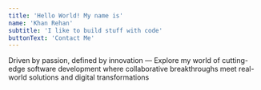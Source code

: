```yaml
---
title: 'Hello World! My name is'
name: 'Khan Rehan'
subtitle: 'I like to build stuff with code'
buttonText: 'Contact Me'
---
```


Driven by passion, defined by innovation — Explore my world of cutting-edge software development where collaborative breakthroughs meet real-world solutions and digital transformations
